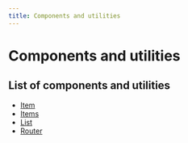 ```yaml
---
title: Components and utilities
---
```


# Components and utilities

## List of components and utilities

- [Item](Item/)
- [Items](Items/)
- [List](List/)
- [Router](Router/)
